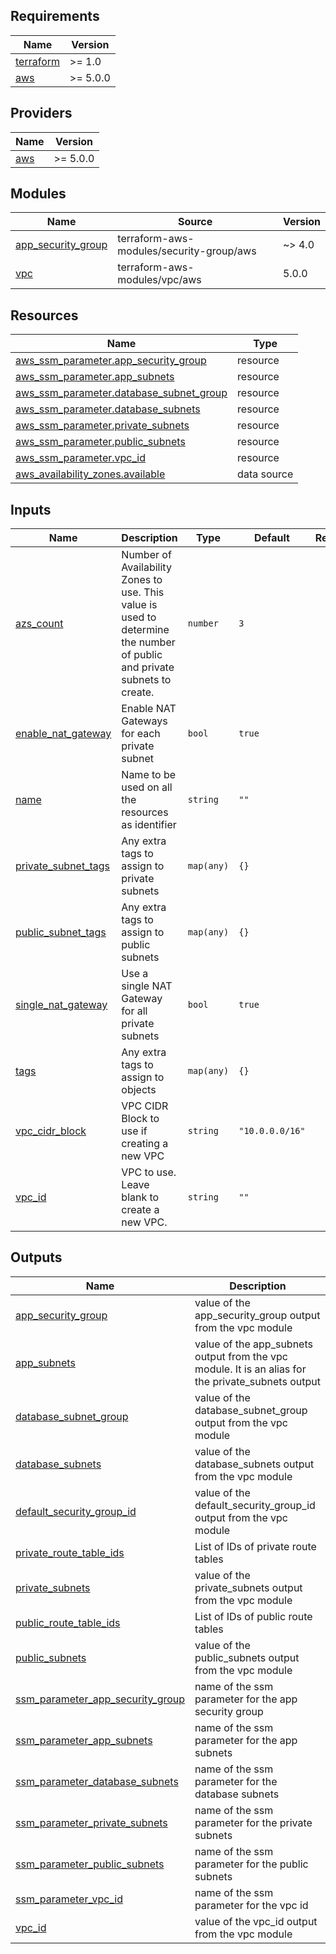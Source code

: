 <!-- BEGIN_TF_DOCS -->
## Requirements

| Name | Version |
|------|---------|
| <a name="requirement_terraform"></a> [terraform](#requirement\_terraform) | >= 1.0 |
| <a name="requirement_aws"></a> [aws](#requirement\_aws) | >= 5.0.0 |

## Providers

| Name | Version |
|------|---------|
| <a name="provider_aws"></a> [aws](#provider\_aws) | >= 5.0.0 |

## Modules

| Name | Source | Version |
|------|--------|---------|
| <a name="module_app_security_group"></a> [app\_security\_group](#module\_app\_security\_group) | terraform-aws-modules/security-group/aws | ~> 4.0 |
| <a name="module_vpc"></a> [vpc](#module\_vpc) | terraform-aws-modules/vpc/aws | 5.0.0 |

## Resources

| Name | Type |
|------|------|
| [aws_ssm_parameter.app_security_group](https://registry.terraform.io/providers/hashicorp/aws/latest/docs/resources/ssm_parameter) | resource |
| [aws_ssm_parameter.app_subnets](https://registry.terraform.io/providers/hashicorp/aws/latest/docs/resources/ssm_parameter) | resource |
| [aws_ssm_parameter.database_subnet_group](https://registry.terraform.io/providers/hashicorp/aws/latest/docs/resources/ssm_parameter) | resource |
| [aws_ssm_parameter.database_subnets](https://registry.terraform.io/providers/hashicorp/aws/latest/docs/resources/ssm_parameter) | resource |
| [aws_ssm_parameter.private_subnets](https://registry.terraform.io/providers/hashicorp/aws/latest/docs/resources/ssm_parameter) | resource |
| [aws_ssm_parameter.public_subnets](https://registry.terraform.io/providers/hashicorp/aws/latest/docs/resources/ssm_parameter) | resource |
| [aws_ssm_parameter.vpc_id](https://registry.terraform.io/providers/hashicorp/aws/latest/docs/resources/ssm_parameter) | resource |
| [aws_availability_zones.available](https://registry.terraform.io/providers/hashicorp/aws/latest/docs/data-sources/availability_zones) | data source |

## Inputs

| Name | Description | Type | Default | Required |
|------|-------------|------|---------|:--------:|
| <a name="input_azs_count"></a> [azs\_count](#input\_azs\_count) | Number of Availability Zones to use. This value is used to determine the number of public and private subnets to create. | `number` | `3` | no |
| <a name="input_enable_nat_gateway"></a> [enable\_nat\_gateway](#input\_enable\_nat\_gateway) | Enable NAT Gateways for each private subnet | `bool` | `true` | no |
| <a name="input_name"></a> [name](#input\_name) | Name to be used on all the resources as identifier | `string` | `""` | no |
| <a name="input_private_subnet_tags"></a> [private\_subnet\_tags](#input\_private\_subnet\_tags) | Any extra tags to assign to private subnets | `map(any)` | `{}` | no |
| <a name="input_public_subnet_tags"></a> [public\_subnet\_tags](#input\_public\_subnet\_tags) | Any extra tags to assign to public subnets | `map(any)` | `{}` | no |
| <a name="input_single_nat_gateway"></a> [single\_nat\_gateway](#input\_single\_nat\_gateway) | Use a single NAT Gateway for all private subnets | `bool` | `true` | no |
| <a name="input_tags"></a> [tags](#input\_tags) | Any extra tags to assign to objects | `map(any)` | `{}` | no |
| <a name="input_vpc_cidr_block"></a> [vpc\_cidr\_block](#input\_vpc\_cidr\_block) | VPC CIDR Block to use if creating a new VPC | `string` | `"10.0.0.0/16"` | no |
| <a name="input_vpc_id"></a> [vpc\_id](#input\_vpc\_id) | VPC to use. Leave blank to create a new VPC. | `string` | `""` | no |

## Outputs

| Name | Description |
|------|-------------|
| <a name="output_app_security_group"></a> [app\_security\_group](#output\_app\_security\_group) | value of the app\_security\_group output from the vpc module |
| <a name="output_app_subnets"></a> [app\_subnets](#output\_app\_subnets) | value of the app\_subnets output from the vpc module. It is an alias for the private\_subnets output |
| <a name="output_database_subnet_group"></a> [database\_subnet\_group](#output\_database\_subnet\_group) | value of the database\_subnet\_group output from the vpc module |
| <a name="output_database_subnets"></a> [database\_subnets](#output\_database\_subnets) | value of the database\_subnets output from the vpc module |
| <a name="output_default_security_group_id"></a> [default\_security\_group\_id](#output\_default\_security\_group\_id) | value of the default\_security\_group\_id output from the vpc module |
| <a name="output_private_route_table_ids"></a> [private\_route\_table\_ids](#output\_private\_route\_table\_ids) | List of IDs of private route tables |
| <a name="output_private_subnets"></a> [private\_subnets](#output\_private\_subnets) | value of the private\_subnets output from the vpc module |
| <a name="output_public_route_table_ids"></a> [public\_route\_table\_ids](#output\_public\_route\_table\_ids) | List of IDs of public route tables |
| <a name="output_public_subnets"></a> [public\_subnets](#output\_public\_subnets) | value of the public\_subnets output from the vpc module |
| <a name="output_ssm_parameter_app_security_group"></a> [ssm\_parameter\_app\_security\_group](#output\_ssm\_parameter\_app\_security\_group) | name of the ssm parameter for the app security group |
| <a name="output_ssm_parameter_app_subnets"></a> [ssm\_parameter\_app\_subnets](#output\_ssm\_parameter\_app\_subnets) | name of the ssm parameter for the app subnets |
| <a name="output_ssm_parameter_database_subnets"></a> [ssm\_parameter\_database\_subnets](#output\_ssm\_parameter\_database\_subnets) | name of the ssm parameter for the database subnets |
| <a name="output_ssm_parameter_private_subnets"></a> [ssm\_parameter\_private\_subnets](#output\_ssm\_parameter\_private\_subnets) | name of the ssm parameter for the private subnets |
| <a name="output_ssm_parameter_public_subnets"></a> [ssm\_parameter\_public\_subnets](#output\_ssm\_parameter\_public\_subnets) | name of the ssm parameter for the public subnets |
| <a name="output_ssm_parameter_vpc_id"></a> [ssm\_parameter\_vpc\_id](#output\_ssm\_parameter\_vpc\_id) | name of the ssm parameter for the vpc id |
| <a name="output_vpc_id"></a> [vpc\_id](#output\_vpc\_id) | value of the vpc\_id output from the vpc module |
<!-- END_TF_DOCS -->